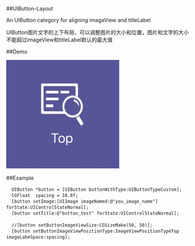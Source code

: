 ##UIButton-Layout

An UIButton category for aligning imageView and titleLabel

UIButton图片文字的上下布局，可以调整图片的大小和位置，图片和文字的大小不能超过imageView和titleLabel默认的最大值

##Demo

![Demo picture](https://github.com/ylongwu/UIButton-Layout/blob/master/1016066736-2.gif)

##Example

```
  UIButton *button = [UIButton buttonWithType:UIButtonTypeCustom];
  CGFloat  spacing = 10.0f;
  [button setImage:[UIImage imageNamed:@"you_image_name"] forState:UIControlStateNormal];
  [button setTitle:@"button_test" forState:UIControlStateNormal];
  
  //[button setButtonImageViewSize:CGSizeMake(50, 50)];
  [button setButtonImageViewPositionType:ImageViewPositionTypeTop imageLabeSpace:spacing];
```
